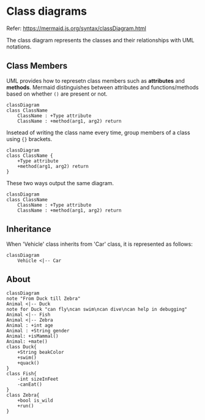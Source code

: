 # Class diagrams
Refer: https://mermaid.js.org/syntax/classDiagram.html

The class diagram represents the classes and their relationships with UML notations.

## Class Members
UML provides how to represetn class members such as **attributes** and **methods**.
Mermaid distinguishes between attributes and functions/methods based on whether `()` are present or not.
```
classDiagram
class ClassName
    ClassName : +Type attribute
    ClassName : +method(arg1, arg2) return
```
Insetead of writing the class name every time, group members of a class using `{}` brackets.
```
classDiagram
class ClassName {
    +Type attribute
    +method(arg1, arg2) return
}
```

These two ways output the same diagram.
```mermaid
classDiagram
class ClassName
    ClassName : +Type attribute
    ClassName : +method(arg1, arg2) return
```


## Inheritance
When 'Vehicle' class inherits from 'Car' class, it is represented as follows:
```mermaid
classDiagram
    Vehicle <|-- Car
```

## About
```mermaid
classDiagram
note "From Duck till Zebra"
Animal <|-- Duck
note for Duck "can fly\ncan swim\ncan dive\ncan help in debugging"
Animal <|-- Fish
Animal <|-- Zebra
Animal : +int age
Animal : +String gender
Animal: +isMammal()
Animal: +mate()
class Duck{
    +String beakColor
    +swim()
    +quack()
}
class Fish{
    -int sizeInFeet
    -canEat()
}
class Zebra{
    +bool is_wild
    +run()
}
```
